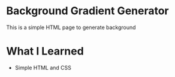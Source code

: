 # Background Gradient Generator

This is a simple HTML page to generate background

# What I Learned

* Simple HTML and CSS
